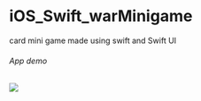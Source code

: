 # iOS_Swift_warMinigame
card mini game made using swift and Swift UI

###### App demo
![](https://github.com/KZacc98/iOS_Swift_warMinigame/blob/main/AppDemo.gif)
